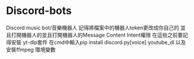 # Discord-bots
Discord music bot/音樂機器人
記得將檔案中的機器人token更改成你自己的 並且打開機器人的並且打開機器人的Message Content Intent權限
在這些之前要記得安裝 yt-dlp套件
在cmd中輸入pip install discord.py[voice] youtube_dl
以及安裝ffmpeg 環境變數
